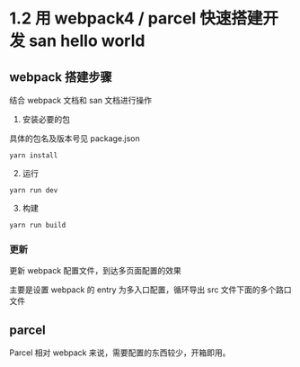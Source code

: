 # 1.2 用 webpack4 / parcel 快速搭建开发 san hello world

## webpack 搭建步骤

结合 webpack 文档和 san 文档进行操作

1.  安装必要的包

具体的包名及版本号见 package.json

```Shell
yarn install
```

2.  运行

```Shell
yarn run dev
```

3.  构建

```Shell
yarn run build
```

### 更新

更新 webpack 配置文件，到达多页面配置的效果

主要是设置 webpack 的 entry 为多入口配置，循环导出 src 文件下面的多个路口文件

## parcel

Parcel 相对 webpack 来说，需要配置的东西较少，开箱即用。
